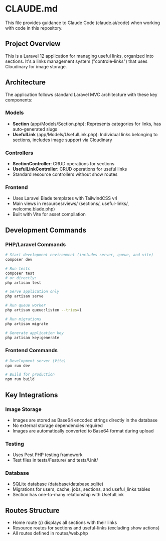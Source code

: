 # CLAUDE.md

This file provides guidance to Claude Code (claude.ai/code) when working with code in this repository.

## Project Overview

This is a Laravel 12 application for managing useful links, organized into sections. It's a links management system ("controle-links") that uses Cloudinary for image storage.

## Architecture

The application follows standard Laravel MVC architecture with these key components:

### Models
- **Section** (app/Models/Section.php): Represents categories for links, has auto-generated slugs
- **UsefulLink** (app/Models/UsefulLink.php): Individual links belonging to sections, includes image support via Cloudinary

### Controllers
- **SectionController**: CRUD operations for sections
- **UsefulLinkController**: CRUD operations for useful links
- Standard resource controllers without show routes

### Frontend
- Uses Laravel Blade templates with TailwindCSS v4
- Main views in resources/views/ (sections/, useful-links/, welcome.blade.php)
- Built with Vite for asset compilation

## Development Commands

### PHP/Laravel Commands
```bash
# Start development environment (includes server, queue, and vite)
composer dev

# Run tests
composer test
# or directly:
php artisan test

# Serve application only
php artisan serve

# Run queue worker
php artisan queue:listen --tries=1

# Run migrations
php artisan migrate

# Generate application key
php artisan key:generate
```

### Frontend Commands  
```bash
# Development server (Vite)
npm run dev

# Build for production
npm run build
```

## Key Integrations

### Image Storage
- Images are stored as Base64 encoded strings directly in the database
- No external storage dependencies required
- Images are automatically converted to Base64 format during upload

### Testing
- Uses Pest PHP testing framework
- Test files in tests/Feature/ and tests/Unit/

### Database
- SQLite database (database/database.sqlite)
- Migrations for users, cache, jobs, sections, and useful_links tables
- Section has one-to-many relationship with UsefulLink

## Routes Structure
- Home route (/) displays all sections with their links
- Resource routes for sections and useful-links (excluding show actions)
- All routes defined in routes/web.php